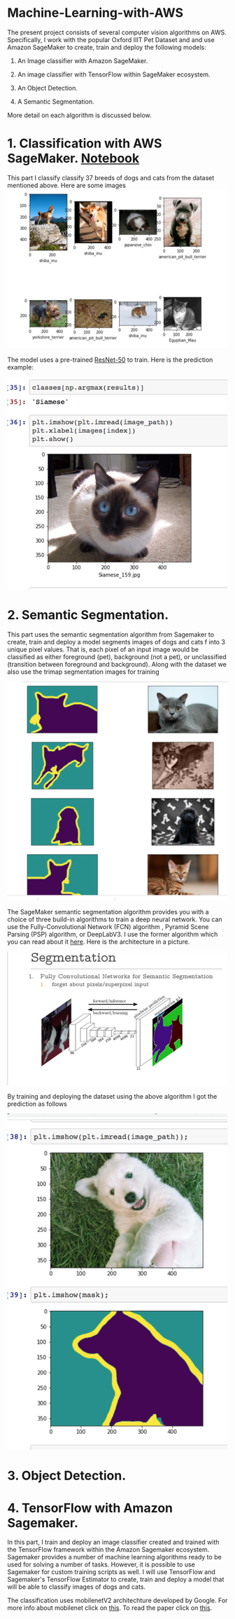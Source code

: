 # Machine-Learning-with-AWS

The present project consists of several computer vision algorithms on AWS. Specifically, I work with the popular Oxford IIIT Pet Dataset and and use Amazon SageMaker to create, train and deploy the following models:
1. An Image classifier with Amazon SageMaker.

2. An image classifier with TensorFlow within SageMaker ecosystem.

 3. An Object Detection.
 
 4.  A Semantic Segmentation.

More detail on each algorithm is discussed below.

# 1. Classification with AWS SageMaker. [Notebook](https://github.com/FarruhShahidi/Machine-Learning-with-AWS/blob/master/sage-classification.ipynb)

This part I classify classify 37 breeds of dogs and cats from the dataset mentioned above. Here are some images
![](images/p1-breeds.png "Different breeds")

The model uses a pre-trained [ResNet-50](https://keras.io/api/applications/resnet/#resnet50-function) to train. Here is the prediction example:

![](images/p1-pred.png "Breed Prediction")

# 2. Semantic Segmentation.
This part uses the semantic segmentation algorithm from Sagemaker to create, train and deploy a model  segments images of dogs and cats f into 3 unique pixel values. That is, each pixel of an input image would be classified as either foreground (pet), background (not a pet), or unclassified (transition between foreground and background). Along with the dataset we also use the trimap segmentation images for training

![](images/p2-train.png "Trimap Segmentation")

The SageMaker semantic segmentation algorithm provides you with a choice of three build-in algorithms to train a deep neural network. You can use the Fully-Convolutional Network (FCN) algorithm , Pyramid Scene Parsing (PSP) algorithm, or DeepLabV3. I use the former algorithm which you can read about it [here](https://arxiv.org/pdf/1605.06211.pdf).  Here is the architecture in a picture.

![](images/p2-algorithm.png "FCN architecture")

By training and deploying the dataset using the above algorithm I got the prediction as follows

![](images/p2-pred.png "SS prediction")



# 3. Object Detection.


# 4. TensorFlow with Amazon Sagemaker. 

In this part,  I  train and deploy an image classifier created and trained with the TensorFlow framework within the Amazon Sagemaker ecosystem. Sagemaker provides a number of machine learning algorithms ready to be used for solving a number of tasks. However, it is possible to use Sagemaker for custom training scripts as well. I will use TensorFlow and Sagemaker's TensorFlow Estimator to create, train and deploy a model that will be able to classify images of dogs and cats.

The classification uses mobilenetV2 architechture developed by Google. For more info about mobilenet click on [this](<https://towardsdatascience.com/review-mobilenetv2-light-weight-model-image-classification-8febb490e61c>). To read the paper click on [this](<https://arxiv.org/abs/1801.04381>).